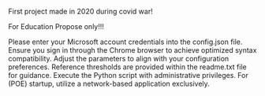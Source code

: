 First project made in 2020 during covid war!

For Education Propose only!!!


Please enter your Microsoft account credentials into the config.json file.
Ensure you sign in through the Chrome browser to achieve optimized syntax compatibility.
Adjust the parameters to align with your configuration preferences. Reference thresholds are provided within the readme.txt file for guidance. 
Execute the Python script with administrative privileges. 
For (POE) startup, utilize a network-based application exclusively.

